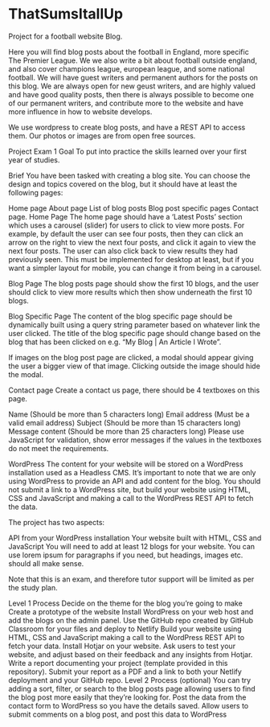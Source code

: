 # ThatSumsItallUp
Project for a football website Blog.

Here you will find blog posts about the football in England, more specific The Premier League. We we also write a bit about football outside england, and also cover champions league, european league, and some national football. 
We will have guest writers and permanent authors for the posts on this blog. We are always open for new geust writers, and are highly valued and have good quality posts, then there is always possible to become one of our permanent writers, and contribute more to the website and have more influence in how to website develops.

We use wordpress to create blog posts, and have a REST API to access them. Our photos or images are from open free sources. 



Project Exam 1
Goal
To put into practice the skills learned over your first year of studies.

Brief
You have been tasked with creating a blog site. You can choose the design and topics covered on the blog, but it should have at least the following pages:

Home page
About page
List of blog posts
Blog post specific pages
Contact page.
Home Page
The home page should have a ‘Latest Posts’ section which uses a carousel (slider) for users to click to view more posts. For example, by default the user can see four posts, then they can click an arrow on the right to view the next four posts, and click it again to view the next four posts. The user can also click back to view results they had previously seen. This must be implemented for desktop at least, but if you want a simpler layout for mobile, you can change it from being in a carousel.

Blog Page
The blog posts page should show the first 10 blogs, and the user should click to view more results which then show underneath the first 10 blogs.

Blog Specific Page
The content of the blog specific page should be dynamically built using a query string parameter based on whatever link the user clicked. The title of the blog specific page should change based on the blog that has been clicked on e.g. “My Blog | An Article I Wrote”.

If images on the blog post page are clicked, a modal should appear giving the user a bigger view of that image. Clicking outside the image should hide the modal.

Contact page
Create a contact us page, there should be 4 textboxes on this page.

Name (Should be more than 5 characters long)
Email address (Must be a valid email address)
Subject (Should be more than 15 characters long)
Message content (Should be more than 25 characters long)
Please use JavaScript for validation, show error messages if the values in the textboxes do not meet the requirements.

WordPress
The content for your website will be stored on a WordPress installation used as a Headless CMS. It’s important to note that we are only using WordPress to provide an API and add content for the blog. You should not submit a link to a WordPress site, but build your website using HTML, CSS and JavaScript and making a call to the WordPress REST API to fetch the data.

The project has two aspects:

API from your WordPress installation
Your website built with HTML, CSS and JavaScript
You will need to add at least 12 blogs for your website. You can use lorem ipsum for paragraphs if you need, but headings, images etc. should all make sense.

Note that this is an exam, and therefore tutor support will be limited as per the study plan.

Level 1 Process
Decide on the theme for the blog you’re going to make
Create a prototype of the website
Install WordPress on your web host and add the blogs on the admin panel.
Use the GitHub repo created by GitHub Classroom for your files and deploy to Netlify
Build your website using HTML, CSS and JavaScript making a call to the WordPress REST API to fetch your data.
Install Hotjar on your website.
Ask users to test your website, and adjust based on their feedback and any insights from Hotjar.
Write a report documenting your project (template provided in this repository).
Submit your report as a PDF and a link to both your Netlify deployment and your GitHub repo.
Level 2 Process (optional)
You can try adding a sort, filter, or search to the blog posts page allowing users to find the blog post more easily that they’re looking for.
Post the data from the contact form to WordPress so you have the details saved.
Allow users to submit comments on a blog post, and post this data to WordPress